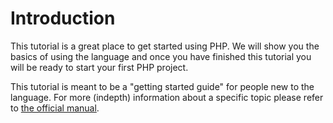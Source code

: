 Introduction
============

This tutorial is a great place to get started using PHP. We will show you the basics of using the language and once you have finished this tutorial you will be ready to start your first PHP project.

This tutorial is meant to be a "getting started guide" for people new to the language. For more (indepth) information about a specific topic please refer to [the official manual][manual].

[manual]:http://php.net/manual/en/